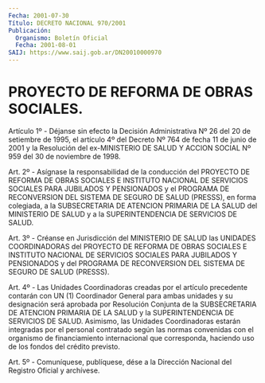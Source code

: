 ```yaml
---
Fecha: 2001-07-30
Título: DECRETO NACIONAL 970/2001
Publicación:
  Organismo: Boletín Oficial
  Fecha: 2001-08-01
SAIJ: https://www.saij.gob.ar/DN20010000970
---
```

# PROYECTO DE REFORMA DE OBRAS SOCIALES.

<a id="1"></a>
Artículo 1º - Déjanse sin efecto la Decisión Administrativa Nº 26 del 20 de setiembre de 1995, el artículo 4º del Decreto Nº 764 de fecha 11 de junio de 2001 y la Resolución del ex-MINISTERIO DE SALUD Y ACCION SOCIAL Nº 959 del 30 de noviembre de 1998.

<a id="2"></a>
Art. 2º - Asígnase la responsabilidad de la conducción del PROYECTO DE REFORMA DE OBRAS SOCIALES E INSTITUTO NACIONAL DE SERVICIOS SOCIALES PARA JUBILADOS Y PENSIONADOS y el PROGRAMA DE RECONVERSION DEL SISTEMA DE SEGURO DE SALUD (PRESSS), en forma colegiada, a la SUBSECRETARIA DE ATENCION PRIMARIA DE LA SALUD del MINISTERIO DE SALUD y a la SUPERINTENDENCIA DE SERVICIOS DE SALUD.

<a id="3"></a>
Art. 3º - Créanse en Jurisdicción del MINISTERIO DE SALUD las UNIDADES COORDINADORAS del PROYECTO DE REFORMA DE OBRAS SOCIALES E INSTITUTO NACIONAL DE SERVICIOS SOCIALES PARA JUBILADOS Y PENSIONADOS y del PROGRAMA DE RECONVERSION DEL SISTEMA DE SEGURO DE SALUD (PRESSS).

<a id="4"></a>
Art. 4º - Las Unidades Coordinadoras creadas por el artículo precedente contarán con UN (1) Coordinador General para ambas unidades y su designación será aprobada por Resolución Conjunta de la SUBSECRETARIA DE ATENCION PRIMARIA DE LA SALUD y la SUPERINTENDENCIA DE SERVICIOS DE SALUD. Asimismo, las Unidades Coordinadoras estarán integradas por el personal contratado según las normas convenidas con el organismo de financiamiento internacional que corresponda, haciendo uso de los fondos del crédito previsto.

<a id="5"></a>
Art. 5º - Comuníquese, publíquese, dése a la Dirección Nacional del Registro Oficial y archívese.